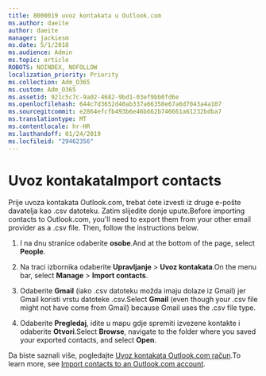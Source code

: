 ```yaml
---
title: 8000019 uvoz kontakata u Outlook.com
ms.author: daeite
author: daeite
manager: jackiesm
ms.date: 5/1/2018
ms.audience: Admin
ms.topic: article
ROBOTS: NOINDEX, NOFOLLOW
localization_priority: Priority
ms.collection: Adm_O365
ms.custom: Adm_O365
ms.assetid: 921c5c7c-9a02-4682-9bd1-03ef9bb0fd6e
ms.openlocfilehash: 644c7d3652d40ab337a66358e67a6d7043a4a107
ms.sourcegitcommit: e2864efcfb493b6e46b662b746661a61232bdba7
ms.translationtype: MT
ms.contentlocale: hr-HR
ms.lasthandoff: 01/24/2019
ms.locfileid: "29462356"
---
```

# <a name="import-contacts"></a><span data-ttu-id="d4267-102">Uvoz kontakata</span><span class="sxs-lookup"><span data-stu-id="d4267-102">Import contacts</span></span>

<span data-ttu-id="d4267-p101">Prije uvoza kontakata Outlook.com, trebat ćete izvesti iz druge e-pošte davatelja kao .csv datoteku. Zatim slijedite donje upute.</span><span class="sxs-lookup"><span data-stu-id="d4267-p101">Before importing contacts to Outlook.com, you'll need to export them from your other email provider as a .csv file. Then, follow the instructions below.</span></span>
  
1. <span data-ttu-id="d4267-105">I na dnu stranice odaberite **osobe**.</span><span class="sxs-lookup"><span data-stu-id="d4267-105">And at the bottom of the page, select **People**.</span></span> 
    
2. <span data-ttu-id="d4267-106">Na traci izbornika odaberite **Upravljanje** \> **Uvoz kontakata**.</span><span class="sxs-lookup"><span data-stu-id="d4267-106">On the menu bar, select **Manage** \> **Import contacts**.</span></span> 
    
3. <span data-ttu-id="d4267-107">Odaberite **Gmail** (iako .csv datoteku možda imaju dolaze iz Gmail) jer Gmail koristi vrstu datoteke .csv.</span><span class="sxs-lookup"><span data-stu-id="d4267-107">Select **Gmail** (even though your .csv file might not have come from Gmail) because Gmail uses the .csv file type.</span></span> 
    
4. <span data-ttu-id="d4267-108">Odaberite **Pregledaj**, idite u mapu gdje spremiti izvezene kontakte i odaberite **Otvori**.</span><span class="sxs-lookup"><span data-stu-id="d4267-108">Select **Browse**, navigate to the folder where you saved your exported contacts, and select **Open**.</span></span> 
    
<span data-ttu-id="d4267-109">Da biste saznali više, pogledajte [Uvoz kontakata Outlook.com račun](https://go.microsoft.com/fwlink/p/?linkid=873136).</span><span class="sxs-lookup"><span data-stu-id="d4267-109">To learn more, see [Import contacts to an Outlook.com account](https://go.microsoft.com/fwlink/p/?linkid=873136).</span></span>
  


